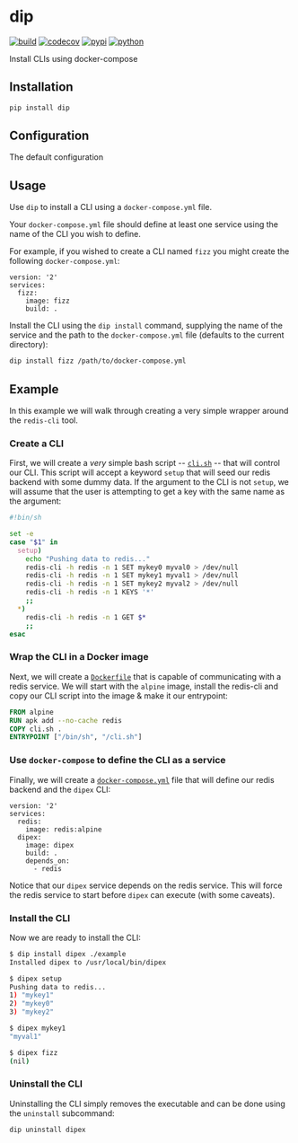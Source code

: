 # dip

[![build](https://travis-ci.org/amancevice/dip.svg?branch=master)](https://travis-ci.org/amancevice/dip)
[![codecov](https://codecov.io/gh/amancevice/dip/branch/master/graph/badge.svg)](https://codecov.io/gh/amancevice/dip)
[![pypi](https://badge.fury.io/py/dip.svg)](https://badge.fury.io/py/dip)
[![python](https://img.shields.io/badge/python-2.7--3.5-blue.svg)](https://img.shields.io/badge/python-2.7--3.5-blue.svg)


Install CLIs using docker-compose

## Installation

```bash
pip install dip
```

## Configuration

The default configuration

## Usage

Use `dip` to install a CLI using a `docker-compose.yml` file.

Your `docker-compose.yml` file should define at least one service using the name of the CLI you wish to define.

For example, if you wished to create a CLI named `fizz` you might create the following `docker-compose.yml`:

```
version: '2'
services:
  fizz:
    image: fizz
    build: .
```

Install the CLI using the `dip install` command, supplying the name of the service and the path to the `docker-compose.yml` file (defaults to the current directory):

```bash
dip install fizz /path/to/docker-compose.yml
```

## Example

In this example we will walk through creating a very simple wrapper around the `redis-cli` tool.


### Create a CLI

First, we will create a *very* simple bash script -- [`cli.sh`](./example/cli.sh) -- that will control our CLI. This script will accept a keyword `setup` that will seed our redis backend with some dummy data. If the argument to the CLI is not `setup`, we will assume that the user is attempting to get a key with the same name as the argument:

```bash
#!bin/sh

set -e
case "$1" in
  setup)
    echo "Pushing data to redis..."
    redis-cli -h redis -n 1 SET mykey0 myval0 > /dev/null
    redis-cli -h redis -n 1 SET mykey1 myval1 > /dev/null
    redis-cli -h redis -n 1 SET mykey2 myval2 > /dev/null
    redis-cli -h redis -n 1 KEYS '*'
    ;;
  *)
    redis-cli -h redis -n 1 GET $*
    ;;
esac
```

### Wrap the CLI in a Docker image

Next, we will create a [`Dockerfile`](./example/Dockerfile) that is capable of communicating with a redis service. We will start with the `alpine` image, install the redis-cli and copy our CLI script into the image & make it our entrypoint:

```Dockerfile
FROM alpine
RUN apk add --no-cache redis
COPY cli.sh .
ENTRYPOINT ["/bin/sh", "/cli.sh"]
```

### Use `docker-compose` to define the CLI as a service

Finally, we will create a [`docker-compose.yml`](./example/docker-compose.yml) file that will define our redis backend and the `dipex` CLI:

```
version: '2'
services:
  redis:
    image: redis:alpine
  dipex:
    image: dipex
    build: .
    depends_on:
      - redis
```

Notice that our `dipex` service depends on the redis service. This will force the redis service to start before `dipex` can execute (with some caveats).

### Install the CLI

Now we are ready to install the CLI:

```bash
$ dip install dipex ./example
Installed dipex to /usr/local/bin/dipex

$ dipex setup
Pushing data to redis...
1) "mykey1"
2) "mykey0"
3) "mykey2"

$ dipex mykey1
"myval1"

$ dipex fizz
(nil)
```

### Uninstall the CLI

Uninstalling the CLI simply removes the executable and can be done using the `uninstall` subcommand:

```bash
dip uninstall dipex
```
